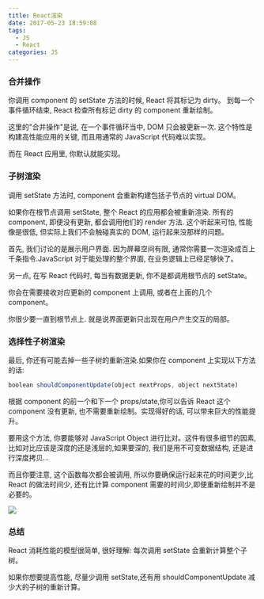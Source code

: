 ```yaml
---
title: React渲染
date: 2017-05-23 18:59:08
tags: 
  - JS
  - React
categories: JS
---
```


### 合并操作

你调用 component 的 setState 方法的时候, React 将其标记为 dirty。
到每一个事件循环结束, React 检查所有标记 dirty 的 component 重新绘制。

这里的"合并操作"是说, 在一个事件循环当中, DOM 只会被更新一次.
这个特性是构建高性能应用的关键, 而且用通常的 JavaScript 代码难以实现。

而在 React 应用里, 你默认就能实现。

### 子树渲染

调用 setState 方法时, component 会重新构建包括子节点的 virtual DOM。

如果你在根节点调用 setState, 整个 React 的应用都会被重新渲染.
所有的 component, 即便没有更新, 都会调用他们的 render 方法.
这个听起来可怕, 性能像是很低, 但实际上我们不会触碰真实的 DOM, 运行起来没那样的问题。

首先, 我们讨论的是展示用户界面. 因为屏幕空间有限, 通常你需要一次渲染成百上千条指令.JavaScript 对于能处理的整个界面, 在业务逻辑上已经足够快了。

另一点, 在写 React 代码时, 每当有数据更新, 你不是都调用根节点的 setState。

你会在需要接收对应更新的 component 上调用, 或者在上面的几个 component。

你很少要一直到根节点上. 就是说界面更新只出现在用户产生交互的局部。

### 选择性子树渲染

最后, 你还有可能去掉一些子树的重新渲染.如果你在 component 上实现以下方法的话:

```javascript
boolean shouldComponentUpdate(object nextProps, object nextState)
```

根据 component 的前一个和下一个 props/state,你可以告诉 React 这个 component 没有更新, 也不需要重新绘制。实现得好的话, 可以带来巨大的性能提升。

要用这个方法, 你要能够对 JavaScript Object 进行比对。这件有很多细节的因素, 比如对比应该是深度的还是浅层的,如果要深的, 我们是用不可变数据结构, 还是进行深度拷贝...

而且你要注意, 这个函数每次都会被调用, 所以你要确保运行起来花的时间更少,比 React 的做法时间少, 还有比计算 component 需要的时间少,即便重新绘制并不是必要的。

![](http://o9qr6mev3.bkt.clouddn.com/5-6-3.png)

### 总结

React 消耗性能的模型很简单, 很好理解: 每次调用 setState 会重新计算整个子树。

如果你想要提高性能, 尽量少调用 setState,还有用 shouldComponentUpdate 减少大的子树的重新计算。